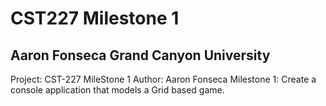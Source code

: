 # CST227 Milestone 1

## Aaron Fonseca Grand Canyon University

Project:    CST-227 MileStone 1
Author:		Aaron Fonseca
Milestone 1: Create a console application that models a Grid based game. 